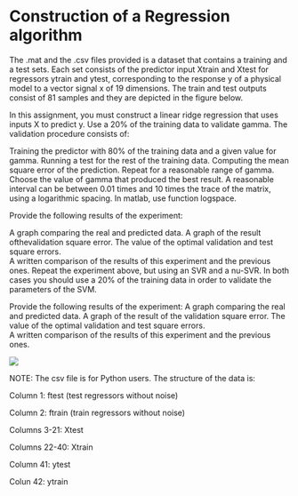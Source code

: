 # Construction of a  Regression algorithm
The .mat and the .csv files provided is a dataset that contains a training and a test sets.  Each set consists of the predictor input Xtrain and Xtest for regressors ytrain and ytest,  corresponding to the response y of a physical model to a vector signal x of 19 dimensions. The train and test outputs consist of 81 samples and they are depicted in the figure below. 

In this assignment, you must construct a linear ridge regression that uses inputs X to predict y.  Use a 20% of the training data to validate gamma. The validation procedure consists of:

Training the predictor with 80% of the training data and a given value for gamma.
Running a test for the rest of the training data.
Computing the mean square error of the prediction. 
Repeat for a reasonable range of gamma.
Choose the value of gamma that produced the best result.  A reasonable interval can be between 0.01 times and 10 times the trace of the matrix, using a logarithmic spacing. In matlab, use function logspace.  

Provide the following results of the experiment: 

A graph comparing the real and predicted data. 
A graph of the result ofthevalidation square error.
The value of the optimal validation and test square errors.  
A written comparison of the results of this experiment and the previous ones. 
Repeat the experiment above, but using an SVR and a nu-SVR. In both cases you should use a 20% of the training data in order to validate the parameters of the SVM.

Provide the following results of the experiment: 
A graph comparing the real and predicted data. 
A graph of the result of the validation square error.
The value of the optimal validation and test square errors.  
A written comparison of the results of this experiment and the previous ones. 

![]([homework51.png)

NOTE: The csv file is for Python users. The structure of the data is: 

Column 1: ftest (test regressors without noise)

Column 2: ftrain (train regressors without noise)

Columns 3-21: Xtest 

Columns 22-40: Xtrain 

Column 41: ytest

Colun 42: ytrain 

